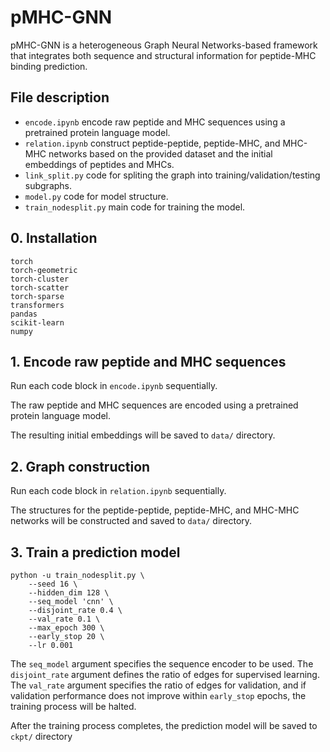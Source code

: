 # pMHC-GNN
pMHC-GNN is a heterogeneous Graph Neural Networks-based framework that integrates both sequence and structural information for peptide-MHC binding prediction.

## File description
* `encode.ipynb` encode raw peptide and MHC sequences using a pretrained protein language model.
* `relation.ipynb` construct peptide-peptide, peptide-MHC, and MHC-MHC networks based on the provided dataset and the initial embeddings of peptides and MHCs.
* `link_split.py` code for spliting the graph into training/validation/testing subgraphs.
* `model.py` code for model structure.
* `train_nodesplit.py` main code for training the model.

## 0. Installation
```
torch
torch-geometric
torch-cluster
torch-scatter
torch-sparse
transformers
pandas
scikit-learn
numpy
```

## 1. Encode raw peptide and MHC sequences
Run each code block in `encode.ipynb` sequentially.

The raw peptide and MHC sequences are encoded using a pretrained protein language model. 

The resulting initial embeddings will be saved to `data/` directory.

## 2. Graph construction
Run each code block in `relation.ipynb` sequentially.

The structures for the peptide-peptide, peptide-MHC, and MHC-MHC networks will be constructed and saved to `data/` directory.

## 3. Train a prediction model
```
python -u train_nodesplit.py \
    --seed 16 \
    --hidden_dim 128 \
    --seq_model 'cnn' \
    --disjoint_rate 0.4 \
    --val_rate 0.1 \
    --max_epoch 300 \
    --early_stop 20 \
    --lr 0.001
```
The `seq_model` argument specifies the sequence encoder to be used. The `disjoint_rate` argument defines the ratio of edges for supervised learning.
The `val_rate` argument specifies the ratio of edges for validation, and if validation performance does not improve within `early_stop` epochs, the training process will be halted.

After the training process completes, the prediction model will be saved to `ckpt/` directory
